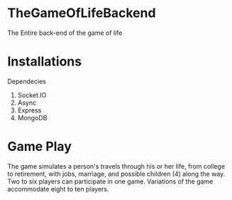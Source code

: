 # TheGameOfLifeBackend
The Entire back-end of the game of life

# Installations
Dependecies
1. Socket.IO
2. Async
3. Express
4. MongoDB

# Game Play
The game simulates a person's travels through his or her life, from college to retirement, 
with jobs, marriage, and possible children (4) along the way. Two to six players can participate in one game. 
Variations of the game accommodate eight to ten players.

